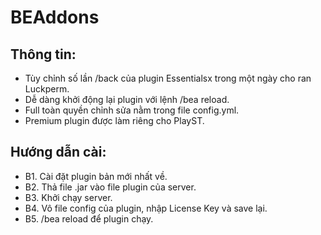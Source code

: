 # BEAddons
## Thông tin:
- Tùy chỉnh số lần /back của plugin Essentialsx trong một ngày cho ran Luckperm.
- Dễ dàng khởi động lại plugin với lệnh /bea reload.
- Full toàn quyền chỉnh sửa nằm trong file config.yml.
- Premium plugin được làm riêng cho PlayST.

## Hướng dẫn cài:
- B1. Cài đặt plugin bản mới nhất về.
- B2. Thả file .jar vào file plugin của server.
- B3. Khởi chạy server.
- B4. Vô file config của plugin, nhập License Key và save lại.
- B5. /bea reload để plugin chạy.
